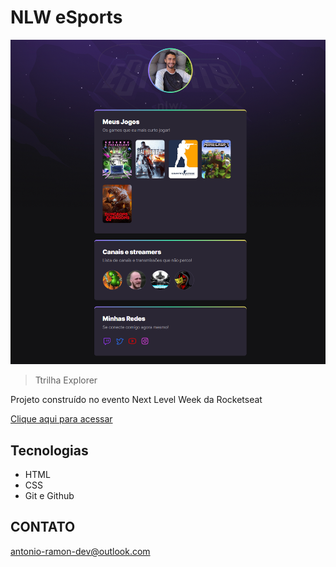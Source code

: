 # NLW eSports

![preview](./.github/preview.png)

> Ttrilha Explorer

Projeto construído no evento Next Level Week da Rocketseat

[Clique aqui para acessar](https://antonio-ramon.github.io/NLW-Explorer/)

## Tecnologias

- HTML
- CSS
- Git e Github

## CONTATO

antonio-ramon-dev@outlook.com